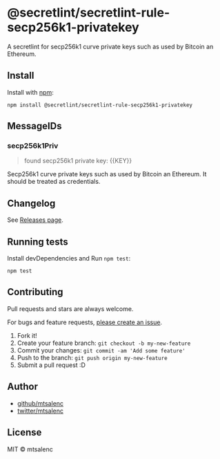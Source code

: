 # @secretlint/secretlint-rule-secp256k1-privatekey

A secretlint for secp256k1 curve private keys such as used by Bitcoin an Ethereum.

## Install

Install with [npm](https://www.npmjs.com/):

    npm install @secretlint/secretlint-rule-secp256k1-privatekey


## MessageIDs

### secp256k1Priv
> found secp256k1 private key: {{KEY}}

Secp256k1 curve private keys such as used by Bitcoin an Ethereum.
It should be treated as credentials.

## Changelog

See [Releases page](https://github.com/secretlint/secretlint/releases).

## Running tests

Install devDependencies and Run `npm test`:

    npm test

## Contributing

Pull requests and stars are always welcome.

For bugs and feature requests, [please create an issue](https://github.com/secretlint/secretlint/issues).

1. Fork it!
2. Create your feature branch: `git checkout -b my-new-feature`
3. Commit your changes: `git commit -am 'Add some feature'`
4. Push to the branch: `git push origin my-new-feature`
5. Submit a pull request :D

## Author

- [github/mtsalenc](https://github.com/mtsalenc)
- [twitter/mtsalenc](https://twitter.com/mtsalenc)

## License

MIT © mtsalenc
